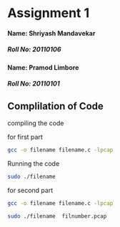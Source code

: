 # Assignment 1

#### Name: Shriyash Mandavekar 
##### Roll No: 20110106

#### Name: Pramod Limbore
##### Roll No: 20110101




## Complilation of Code

compiling the code

for first part


```bash
gcc -o filename filename.c -lpcap
```

Running the code


```bash
sudo ./filename
```

for second part


```bash
gcc -o filename filename.c -lpcap
```


```bash
sudo ./filename  filnumber.pcap
```
